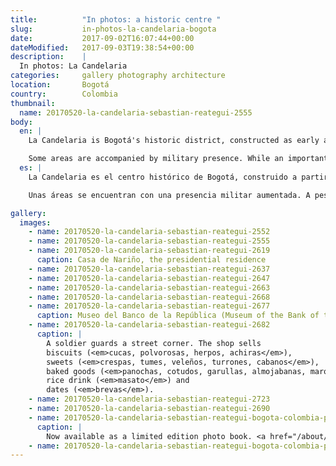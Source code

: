 ```yaml
---
title:          "In photos: a historic centre "
slug:           in-photos-la-candelaria-bogota
date:           2017-09-02T16:07:44+00:00
dateModified:   2017-09-03T19:38:54+00:00
description:    |
  In photos: La Candelaria
categories:     gallery photography architecture
location:       Bogotá
country:        Colombia
thumbnail:
  name: 20170520-la-candelaria-sebastian-reategui-2555
body:
  en: |
    La Candelaria is Bogotá's historic district, constructed as early as 1530s. Perusing its squares and sidestreets for a few hours will reveal the richness in its Spanish colonial and Baroque construction. A history is told together. A body of work of Fernando Botero, Colombia's perhaps most well-recognised visual artist, can be found embodied in Museo Botero, among many other delicate museums and cultural centres scattered through the zone.

    Some areas are accompanied by military presence. While an important economic centre and the hub of tourism in the whole city, the rates of violent crime experienced by La Candelaria and its edge suburbs have clearly encouraged an increase in security presence in sensitive areas, like the presidential residence Casa de Nariño. In the last two years [the situation is improving](http://www.eltiempo.com/bogota/cifras-de-inseguridad-en-bogota-del-informe-de-calidad-de-vida-bogota-como-vamos-111870) with attention from authorities, but with strides to be made in car theft, organised crime and violence against women.
  es: |
    La Candelaria es el centro histórico de Bogotá, construido a partir de los 1530s. Andar por las cuadras y calles se revelerá la riqueza de la arquitectura colonia española y barroca.

    Unas áreas se encuentran con una presencia militar aumentada. A pesar de que representa un importante centro económico y el eje del turismo de la ciudad entera, la tasa de delicuencia ha fomentado la presencia de más fuerzas de seguridad en zonas claves como la residencia presidencial, la Casa de Nariño. Durante los dos últimos años, se ha visto que [la situación ya está mejorando](http://www.eltiempo.com/bogota/cifras-de-inseguridad-en-bogota-del-informe-de-calidad-de-vida-bogota-como-vamos-111870) con el apoyo y la atención de las autoridades aún con avances que hay que realizar en cuanto [el robo automovil, la organización delicuencial](https://www.elespectador.com/noticias/bogota/bogota-azotada-por-el-robo-de-vehiculos-articulo-688634) y la violencia contra mujeres.

gallery:
  images:
    - name: 20170520-la-candelaria-sebastian-reategui-2552
    - name: 20170520-la-candelaria-sebastian-reategui-2555
    - name: 20170520-la-candelaria-sebastian-reategui-2619
      caption: Casa de Nariño, the presidential residence
    - name: 20170520-la-candelaria-sebastian-reategui-2637
    - name: 20170520-la-candelaria-sebastian-reategui-2647
    - name: 20170520-la-candelaria-sebastian-reategui-2663
    - name: 20170520-la-candelaria-sebastian-reategui-2668
    - name: 20170520-la-candelaria-sebastian-reategui-2677
      caption: Museo del Banco de la República (Museum of the Bank of the Republic)
    - name: 20170520-la-candelaria-sebastian-reategui-2682
      caption: |
        A soldier guards a street corner. The shop sells
        biscuits (<em>cucas, polvorosas, herpos, achiras</em>),
        sweets (<em>crespas, tumes, veleños, turrones, cabanos</em>),
        baked goods (<em>panochas, cotudos, garullas, almojabanas, marquezas, merengues, mogollas</em>),
        rice drink (<em>masato</em>) and
        dates (<em>brevas</em>).
    - name: 20170520-la-candelaria-sebastian-reategui-2723
    - name: 20170520-la-candelaria-sebastian-reategui-2690
    - name: 20170520-la-candelaria-sebastian-reategui-bogota-colombia-photo-book-top-down-001-6896
      caption: |
        Now available as a limited edition photo book. <a href="/about/#contact">Contact me</a>.
    - name: 20170520-la-candelaria-sebastian-reategui-bogota-colombia-photo-book-top-down-002-6902
---
```

